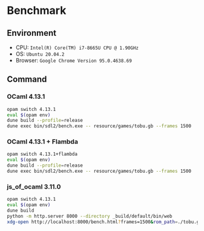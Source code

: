 # Benchmark

## Environment

- CPU: `Intel(R) Core(TM) i7-8665U CPU @ 1.90GHz`
- OS: `Ubuntu 20.04.2`
- Browser: `Google Chrome Version 95.0.4638.69`

## Command

### OCaml 4.13.1

```sh
opam switch 4.13.1
eval $(opam env)
dune build --profile=release
dune exec bin/sdl2/bench.exe -- resource/games/tobu.gb --frames 1500

```

### OCaml 4.13.1 + Flambda

```sh
opam switch 4.13.1+flambda
eval $(opam env)
dune build --profile=release
dune exec bin/sdl2/bench.exe -- resource/games/tobu.gb --frames 1500

```

### js_of_ocaml 3.11.0

```sh
opam switch 4.13.1
eval $(opam env)
dune build
python -m http.server 8000 --directory _build/default/bin/web
xdg-open http://localhost:8000/bench.html?frames=1500&rom_path=./tobu.gb

```
